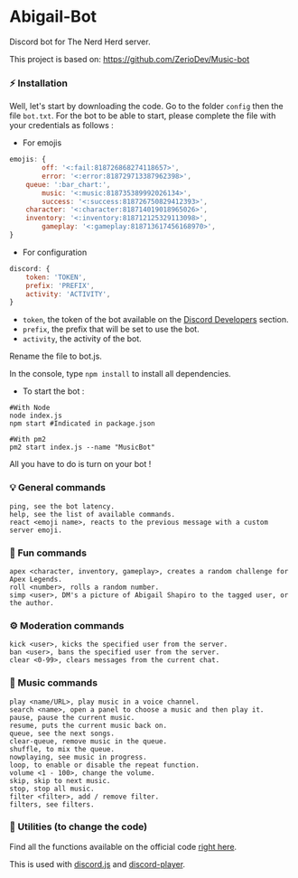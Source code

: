 # Abigail-Bot
Discord bot for The Nerd Herd server.

This project is based on:
https://github.com/ZerioDev/Music-bot

### ⚡ Installation

Well, let's start by downloading the code.
Go to the folder `config` then the file `bot.txt`.
For the bot to be able to start, please complete the file with your credentials as follows :

- For emojis

```js
emojis: {
        off: '<:fail:818726868274118657>',
        error: '<:error:818729713387962398>',
	queue: ':bar_chart:',
        music: '<:music:818735389992026134>',
        success: '<:success:818726750829412393>',
	character: '<:character:818714019018965026>',
	inventory: '<:inventory:818712125329113098>',
        gameplay: '<:gameplay:818713617456168970>',
}
```

- For configuration

```js
discord: {
    token: 'TOKEN',
    prefix: 'PREFIX',
    activity: 'ACTIVITY',
}
```

- `token`, the token of the bot available on the [Discord Developers](https://discordapp.com/developers/applications) section.
- `prefix`, the prefix that will be set to use the bot.
- `activity`, the activity of the bot.

Rename the file to bot.js.

In the console, type `npm install` to install all dependencies.

- To start the bot :

```
#With Node
node index.js
npm start #Indicated in package.json

#With pm2
pm2 start index.js --name "MusicBot"
```

All you have to do is turn on your bot !

### 💡 General commands

```
ping, see the bot latency.
help, see the list of available commands.
react <emoji name>, reacts to the previous message with a custom server emoji.
```

### 🎈 Fun commands

```
apex <character, inventory, gameplay>, creates a random challenge for Apex Legends.
roll <number>, rolls a random number.
simp <user>, DM's a picture of Abigail Shapiro to the tagged user, or the author.
```
### ⚙️ Moderation commands

```
kick <user>, kicks the specified user from the server.
ban <user>, bans the specified user from the server.
clear <0-99>, clears messages from the current chat.
```

### 🎵 Music commands

```
play <name/URL>, play music in a voice channel.
search <name>, open a panel to choose a music and then play it.
pause, pause the current music.
resume, puts the current music back on.
queue, see the next songs.
clear-queue, remove music in the queue.
shuffle, to mix the queue.
nowplaying, see music in progress.
loop, to enable or disable the repeat function.
volume <1 - 100>, change the volume.
skip, skip to next music.
stop, stop all music.
filter <filter>, add / remove filter.
filters, see filters.
```

### 🏓 Utilities (to change the code)

Find all the functions available on the official code [right here](https://github.com/Androz2091/discord-player).

This is used with [discord.js](https://www.npmjs.com/package/discord.js) and [discord-player](https://www.npmjs.com/package/discord-player).
